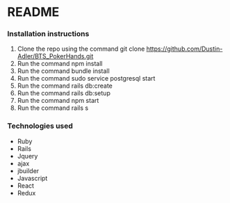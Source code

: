 # README
### Installation instructions
1. Clone the repo using the command git clone https://github.com/Dustin-Adler/BTS_PokerHands.git  
2. Run the command npm install  
3. Run the command bundle install  
4. Run the command sudo service postgresql start  
5. Run the command rails db:create  
6. Run the command rails db:setup  
7. Run the command npm start  
8. Run the command rails s  

### Technologies used
* Ruby  
* Rails  
* Jquery  
* ajax  
* jbuilder  
* Javascript  
* React  
* Redux  
